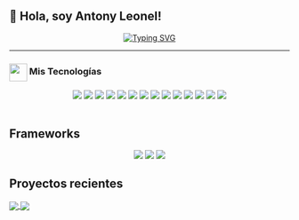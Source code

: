 ## 👋 Hola, soy Antony Leonel!

<p align="center">
  <a href="https://github.com/DenverCoder1/readme-typing-svg">
    <img src="https://readme-typing-svg.herokuapp.com?font=IBM+Plex+Sans&size=22&color=58A6FF&center=true&vCenter=true&lines=Bienvenido+a+mi+perfil+de+GitHub!;Soy+Desarrollador+Frontend+Hondureño;Con+más+de+2+años+de+experiencia;Apasionado+por+la+web+y+la+tecnología" alt="Typing SVG" />
  </a>
</p>

---

### <img src="https://media2.giphy.com/media/QssGEmpkyEOhBCb7e1/giphy.gif" width="32px" style="vertical-align:middle" /> Mis Tecnologías 
<!-- Tecnologías -->
<div align="center">
  <img src="https://img.shields.io/badge/Blender-F5792A?style=for-the-badge&logo=blender&logoColor=white" />
  <img src="https://img.shields.io/badge/Clerk-3E1EDE?style=for-the-badge&logo=clerk&logoColor=white" />
  <img src="https://img.shields.io/badge/CSS%20-%231572B6.svg?style=for-the-badge&logo=css3&logoColor=white" />
  <img src="https://img.shields.io/badge/Firebase-FFCA28?style=for-the-badge&logo=firebase&logoColor=black" />
  <img src="https://img.shields.io/badge/Git-F05032?style=for-the-badge&logo=git&logoColor=white" />
  <img src="https://img.shields.io/badge/GitHub-181717?style=for-the-badge&logo=github&logoColor=white" />
  <img src="https://img.shields.io/badge/HTML5%20-%23E34F26.svg?style=for-the-badge&logo=html5&logoColor=white" />
  <img src="https://img.shields.io/badge/JavaScript%20-%23F7DF1E.svg?style=for-the-badge&logo=javascript&logoColor=black" />
  <img src="https://img.shields.io/badge/Node.js-339933?style=for-the-badge&logo=nodedotjs&logoColor=white" />
  <img src="https://img.shields.io/badge/Photoshop-31A8FF?style=for-the-badge&logo=adobephotoshop&logoColor=white" />
  <img src="https://img.shields.io/badge/Supabase-3FCF8E?style=for-the-badge&logo=supabase&logoColor=white" />
  <img src="https://img.shields.io/badge/Three.js-000000?style=for-the-badge&logo=three.js&logoColor=white" />
  <img src="https://img.shields.io/badge/TypeScript-3178C6?style=for-the-badge&logo=typescript&logoColor=white" />
  <img src="https://img.shields.io/badge/Tailwindcss-3178C6?style=for-the-badge&logo=tailwindcss&logoColor=white" />

</div>

<br/>

<!-- Frameworks -->
<h2>Frameworks</h2>
<div align="center">

  <img src="https://img.shields.io/badge/Astro%20-%23FF6600.svg?style=for-the-badge&logo=astro&logoColor=white" />
  <img src="https://img.shields.io/badge/Next.js-000000?style=for-the-badge&logo=nextdotjs&logoColor=white" />
  <img src="https://img.shields.io/badge/React%20-%231572B6.svg?style=for-the-badge&logo=react&logoColor=white" />

</div>
<h2>
  
## Proyectos recientes
</h2>


<a href="https://github.com/JackTony12/AntonyLeon">
  <img align="center" src="https://github-readme-stats.vercel.app/api/pin/?username=JackTony12&repo=AntonyLeon&theme=onedark" />
</a>
<a href="https://github.com/JackTony12/cat_web">
  <img align="center" src="https://github-readme-stats.vercel.app/api/pin/?username=JackTony12&repo=cat_web&theme=onedark" />
</a>







